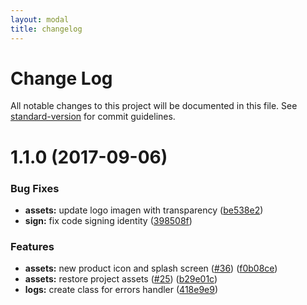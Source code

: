 ```yaml
---
layout: modal
title: changelog
---
```


# Change Log

All notable changes to this project will be documented in this file. See [standard-version](https://github.com/conventional-changelog/standard-version) for commit guidelines.

<a name="1.1.0"></a>
# 1.1.0 (2017-09-06)


### Bug Fixes

* **assets:** update logo imagen with transparency ([be538e2](https://github.com/flyve-mdm/flyve-mdm-ios-inventory-agent/commit/be538e2))
* **sign:** fix code signing identity ([398508f](https://github.com/flyve-mdm/flyve-mdm-ios-inventory-agent/commit/398508f))


### Features

* **assets:** new product icon and splash screen ([#36](https://github.com/flyve-mdm/flyve-mdm-ios-inventory-agent/issues/36)) ([f0b08ce](https://github.com/flyve-mdm/flyve-mdm-ios-inventory-agent/commit/f0b08ce))
* **assets:** restore project assets  ([#25](https://github.com/flyve-mdm/flyve-mdm-ios-inventory-agent/issues/25)) ([b29e01c](https://github.com/flyve-mdm/flyve-mdm-ios-inventory-agent/commit/b29e01c))
* **logs:** create class for errors handler ([418e9e9](https://github.com/flyve-mdm/flyve-mdm-ios-inventory-agent/commit/418e9e9))
